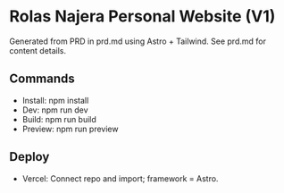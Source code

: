 # Rolas Najera Personal Website (V1)

Generated from PRD in prd.md using Astro + Tailwind. See prd.md for content details.

## Commands
- Install: npm install
- Dev: npm run dev
- Build: npm run build
- Preview: npm run preview

## Deploy
- Vercel: Connect repo and import; framework = Astro.

